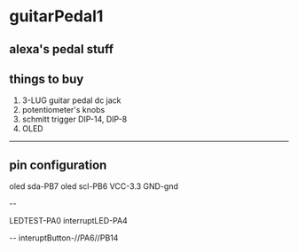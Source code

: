 # guitarPedal1
 alexa's pedal stuff
---------------------------------
   things to buy
---
 


1. 3-LUG guitar pedal dc jack
2. potentiometer's knobs
3. schmitt trigger DIP-14, DIP-8
4. OLED
-------------------------------
   pin configuration
-----   
oled sda-PB7
oled scl-PB6
VCC-3.3
GND-gnd

--

LEDTEST-PA0
interruptLED-PA4

--
interuptButton-//PA6//PB14
